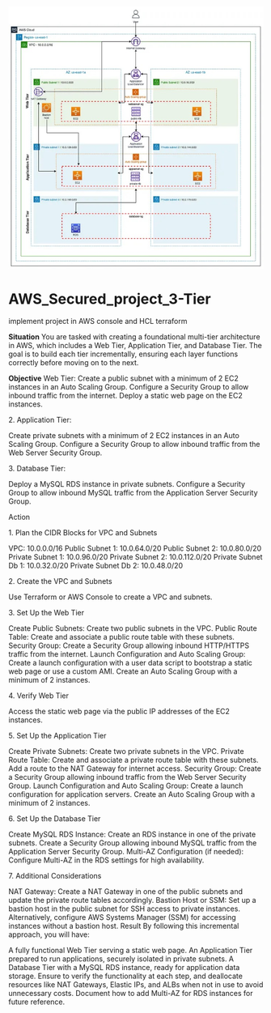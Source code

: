 ![Image](https://raw.githubusercontent.com/Mo-sayed0/mo/main/Project_Image.jpeg)



# AWS_Secured_project_3-Tier
implement project in AWS console and HCL terraform 

**Situation**
You are tasked with creating a foundational multi-tier architecture in AWS, which includes a Web Tier, Application Tier, and Database Tier. The goal is to build each tier incrementally, ensuring each layer functions correctly before moving on to the next.

**Objective**
Web Tier:
Create a public subnet with a minimum of 2 EC2 instances in an Auto Scaling Group.
Configure a Security Group to allow inbound traffic from the internet.
Deploy a static web page on the EC2 instances.

2.⁠ ⁠Application Tier:

Create private subnets with a minimum of 2 EC2 instances in an Auto Scaling Group.
Configure a Security Group to allow inbound traffic from the Web Server Security Group.

3.⁠ ⁠Database Tier:

Deploy a MySQL RDS instance in private subnets.
Configure a Security Group to allow inbound MySQL traffic from the Application Server Security Group.

Action

1.⁠ ⁠Plan the CIDR Blocks for VPC and Subnets

VPC: 10.0.0.0/16
Public Subnet 1: 10.0.64.0/20
Public Subnet 2: 10.0.80.0/20
Private Subnet 1: 10.0.96.0/20
Private Subnet 2: 10.0.112.0/20
Private Subnet Db 1: 10.0.32.0/20
Private Subnet Db 2: 10.0.48.0/20

2.⁠ ⁠Create the VPC and Subnets

Use Terraform or AWS Console to create a VPC and subnets.

3.⁠ ⁠Set Up the Web Tier

Create Public Subnets: Create two public subnets in the VPC.
Public Route Table: Create and associate a public route table with these subnets.
Security Group: Create a Security Group allowing inbound HTTP/HTTPS traffic from the internet.
Launch Configuration and Auto Scaling Group:
Create a launch configuration with a user data script to bootstrap a static web page or use a custom AMI.
Create an Auto Scaling Group with a minimum of 2 instances.

4.⁠ ⁠Verify Web Tier

Access the static web page via the public IP addresses of the EC2 instances.

5.⁠ ⁠Set Up the Application Tier

Create Private Subnets: Create two private subnets in the VPC.
Private Route Table: Create and associate a private route table with these subnets. Add a route to the NAT Gateway for internet access.
Security Group: Create a Security Group allowing inbound traffic from the Web Server Security Group.
Launch Configuration and Auto Scaling Group:
Create a launch configuration for application servers.
Create an Auto Scaling Group with a minimum of 2 instances.

6.⁠ ⁠Set Up the Database Tier

Create MySQL RDS Instance:
Create an RDS instance in one of the private subnets.
Create a Security Group allowing inbound MySQL traffic from the Application Server Security Group.
Multi-AZ Configuration (if needed):
Configure Multi-AZ in the RDS settings for high availability.

7.⁠ ⁠Additional Considerations

NAT Gateway: Create a NAT Gateway in one of the public subnets and update the private route tables accordingly.
Bastion Host or SSM:
Set up a bastion host in the public subnet for SSH access to private instances.
Alternatively, configure AWS Systems Manager (SSM) for accessing instances without a bastion host.
Result
By following this incremental approach, you will have:

A fully functional Web Tier serving a static web page.
An Application Tier prepared to run applications, securely isolated in private subnets.
A Database Tier with a MySQL RDS instance, ready for application data storage.
Ensure to verify the functionality at each step, and deallocate resources like NAT Gateways, Elastic IPs, and ALBs when not in use to avoid unnecessary costs. Document how to add Multi-AZ for RDS instances for future reference.
